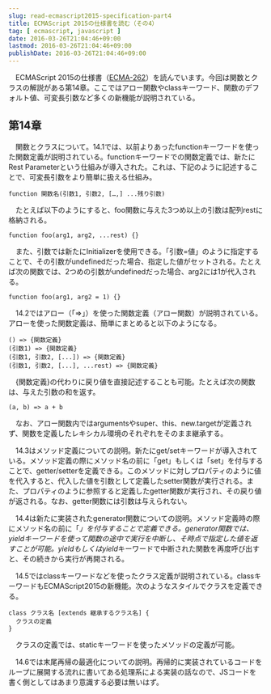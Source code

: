 ```yaml
---
slug: read-ecmascript2015-specification-part4
title: ECMAScript 2015の仕様書を読む（その4）
tag: [ ecmascript, javascript ]
date: 2016-03-26T21:04:46+09:00
lastmod: 2016-03-26T21:04:46+09:00
publishDate: 2016-03-26T21:04:46+09:00
---
```


　ECMAScript 2015の仕様書（[ECMA-262](http://www.ecma-international.org/publications/standards/Ecma-262.htm)）を読んでいます。今回は関数とクラスの解説がある第14章。ここではアロー関数やclassキーワード、関数のデフォルト値、可変長引数など多くの新機能が説明されている。

## 第14章


　関数とクラスについて。14.1では、以前よりあったfunctionキーワードを使った関数定義が説明されている。functionキーワードでの関数定義では、新たにRest Parameterという仕組みが導入された。これは、下記のように記述することで、可変長引数をより簡単に扱える仕組み。

```
function 関数名(引数1, 引数2, […,] ...残り引数)
```

　たとえば以下のようにすると、foo関数に与えた3つめ以上の引数は配列restに格納される。

```
function foo(arg1, arg2, ...rest) {}
```

　また、引数では新たにInitializerを使用できる。「引数=値」のように指定することで、その引数がundefinedだった場合、指定した値がセットされる。たとえば次の関数では、2つめの引数がundefinedだった場合、arg2には1が代入される。

```
function foo(arg1, arg2 = 1) {}
```

　14.2ではアロー（「=>」）を使った関数定義（アロー関数）が説明されている。アローを使った関数定義は、簡単にまとめると以下のようになる。

```
() => {関数定義}
(引数1) => {関数定義}
(引数1, 引数2, [...]) => {関数定義}
(引数1, 引数2, [...], ...rest) => {関数定義}
```

　{関数定義}の代わりに戻り値を直接記述することも可能。たとえば次の関数は、与えた引数の和を返す。

```
(a, b) => a + b
```

　なお、アロー関数内ではargumentsやsuper、this、new.targetが定義されず、関数を定義したレキシカル環境のそれぞれをそのまま継承する。

　14.3はメソッド定義についての説明。新たにget/setキーワードが導入されている。メソッド定義の際にメソッド名の前に「get」もしくは「set」を付与することで、getter/setterを定義できる。このメソッドに対しプロパティのように値を代入すると、代入した値を引数として定義したsetter関数が実行される。また、プロパティのように参照すると定義したgetter関数が実行され、その戻り値が返される。なお、getter関数には引数は与えられない。

　14.4は新たに実装されたgenerator関数についての説明。メソッド定義時の際にメソッド名の前に「*」を付与することで定義できる。generator関数では、yieldキーワードを使って関数の途中で実行を中断し、そ時点で指定した値を返すことが可能。yieldもしくはyield*キーワードで中断された関数を再度呼び出すと、その続きから実行が再開される。

　14.5ではclassキーワードなどを使ったクラス定義が説明されている。classキーワードもECMAScript2015の新機能。次のようなスタイルでクラスを定義できる。

```
class クラス名 [extends 継承するクラス名] {
  クラスの定義
}
```

　クラスの定義では、staticキーワードを使ったメソッドの定義が可能。

　14.6では末尾再帰の最適化についての説明。再帰的に実装されているコードをループに展開する流れに書いてある処理系による実装の話なので、JSコードを書く側としてはあまり意識する必要は無いはず。


